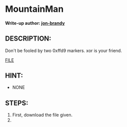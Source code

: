 # MountainMan
#### Write-up author: [jon-brandy](https://github.com/jon-brandy)
## DESCRIPTION:
Don't be fooled by two 0xffd9 markers. xor is your friend.

[FILE](https://github.com/Bread-Yolk/ctflearnwu/blob/16f496927f7de847e9cb77d0a93510853aeb2643/Assets/Forensic/MountainMan/MountainMan.jpg)

## HINT:
- NONE

## STEPS:
1. First, download the file given.
2. 
